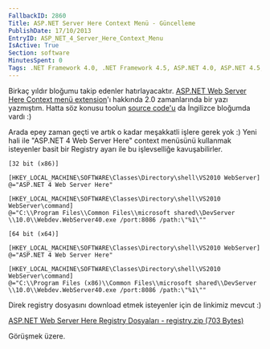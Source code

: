 ```yaml
---
FallbackID: 2860
Title: ASP.NET Server Here Context Menü - Güncelleme
PublishDate: 17/10/2013
EntryID: ASP_NET_4_Server_Here_Context_Menu
IsActive: True
Section: software
MinutesSpent: 0
Tags: .NET Framework 4.0, .NET Framework 4.5, ASP.NET 4.0, ASP.NET 4.5, ASP.NET MVC 4
---
```

Birkaç yıldır bloğumu takip edenler hatırlayacaktır. [ASP.NET Web Server
Here Context menü
extension](http://daron.yondem.com/tr/post/2efde635-a690-4339-91b1-02dc870a08de)'ı
hakkında 2.0 zamanlarında bir yazı yazmıştım. Hatta söz konusu toolun
[source
code'u](http://daron.yondem.com/en/post/3dd88a31-b300-4849-9243-%0A%0A9f1ab3d22597)
da İngilizce bloğumda vardı :)

Arada epey zaman geçti ve artık o kadar meşakkatli işlere gerek yok :)
Yeni hali ile "ASP.NET 4 Web Server Here" context menüsünü kullanmak
isteyenler basit bir Registry ayarı ile bu işlevselliğe kavuşabilirler.

``` {style="margin-left:40px"}
[32 bit (x86)]
 
[HKEY_LOCAL_MACHINE\SOFTWARE\Classes\Directory\shell\VS2010 WebServer]
@="ASP.NET 4 Web Server Here"
 
[HKEY_LOCAL_MACHINE\SOFTWARE\Classes\Directory\shell\VS2010 WebServer\command]
@="C:\\Program Files\\Common Files\\microsoft shared\\DevServer
\\10.0\\Webdev.WebServer40.exe /port:8086 /path:\"%1\""

[64 bit (x64)]
 
[HKEY_LOCAL_MACHINE\SOFTWARE\Classes\Directory\shell\VS2010 WebServer]
@="ASP.NET 4 Web Server Here"
 
[HKEY_LOCAL_MACHINE\SOFTWARE\Classes\Directory\shell\VS2010 WebServer\command]
@="C:\\Program Files (x86)\\Common Files\\microsoft shared\\DevServer
\\10.0\\Webdev.WebServer40.exe /port:8086 /path:\"%1\""
```

Direk registry dosyasını download etmek isteyenler için de linkimiz
mevcut :)

[ASP.NET Web Server Here Registry Dosyaları - registry.zip (703
Bytes)](http://cdn.daron.yondem.com/assets/2860/registry.zip)

Görüşmek üzere.



